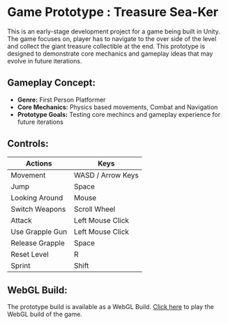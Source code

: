 # Game Prototype : Treasure Sea-Ker

This is an early-stage development project for a game being built in Unity. The game focuses on, player has to navigate to the over side of the level and collect the giant treasure collectible at the end. This prototype is designed to demonstrate core mechanics and gameplay ideas that may evolve in future iterations.

<h2>Gameplay Concept:</h2>
<ul>
  <li><b>Genre:</b> First Person Platformer</li>
  <li><b>Core Mechanics:</b> Physics based movements, Combat and Navigation</li>
  <li><b>Prototype Goals:</b> Testing core mechincs and gameplay experience for future iterations</li>
</ul>

<h2>Controls:</h2>
<table>
  <thead>
    <tr>
      <th>Actions</th>
      <th>Keys</th>
    </tr>
  </thead>
  <tbody>
    <tr>
      <td>Movement</td>
      <td>WASD / Arrow Keys</td>
    </tr>
    <tr>
      <td>Jump</td>
      <td>Space</td>
    </tr>
    <tr>
      <td>Looking Around</td>
      <td>Mouse</td>
    </tr>
    <tr>
      <td>Switch Weapons</td>
      <td>Scroll Wheel</td>
    </tr>
    <tr>
      <td>Attack</td>
      <td>Left Mouse Click</td>
    </tr>
    <tr>
      <td>Use Grapple Gun</td>
      <td>Left Mouse Click</td>
    </tr>
    <tr>
      <td>Release Grapple</td>
      <td>Space</td>
    </tr>
    <tr>
      <td>Reset Level</td>
      <td>R</td>
    </tr>
    <tr>
      <td>Sprint</td>
      <td>Shift</td>
    </tr>
  </tbody>
</table>

<h2>WebGL Build:</h2>
The prototype build is available as a WebGL Build. <a href="https://harrymecha.github.io/Multi-platform-Games-Dev/Build/index.html">Click here</a> to play the WebGL build of the game.
